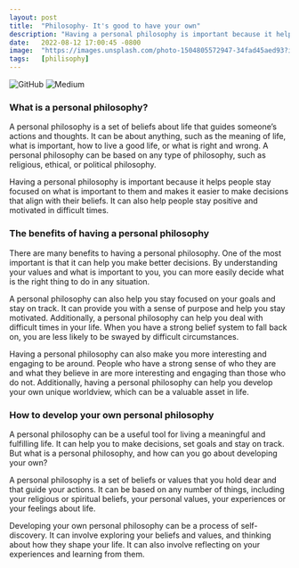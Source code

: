 ```yaml
---
layout: post
title:  "Philosophy- It's good to have your own"
description: "Having a personal philosophy is important because it helps people stay focused "
date:   2022-08-12 17:00:45 -0800
image:  "https://images.unsplash.com/photo-1504805572947-34fad45aed93?ixlib=rb-1.2.1&ixid=MnwxMjA3fDB8MHxwaG90by1wYWdlfHx8fGVufDB8fHx8&auto=format&fit=crop&w=870&q=80"
tags:   [philisophy]
---
```

![GitHub](https://img.shields.io/badge/github-%23121011.svg?style=for-the-badge&logo=github&logoColor=white)
![Medium](https://img.shields.io/badge/Medium-12100E?style=for-the-badge&logo=medium&logoColor=white)
### What is a personal philosophy?
A personal philosophy is a set of beliefs about life that guides someone’s actions and thoughts. It can be about anything, such as the meaning of life, what is important, how to live a good life, or what is right and wrong. A personal philosophy can be based on any type of philosophy, such as religious, ethical, or political philosophy.

Having a personal philosophy is important because it helps people stay focused on what is important to them and makes it easier to make decisions that align with their beliefs. It can also help people stay positive and motivated in difficult times.



### The benefits of having a personal philosophy
There are many benefits to having a personal philosophy. One of the most important is that it can help you make better decisions. By understanding your values and what is important to you, you can more easily decide what is the right thing to do in any situation.

A personal philosophy can also help you stay focused on your goals and stay on track. It can provide you with a sense of purpose and help you stay motivated. Additionally, a personal philosophy can help you deal with difficult times in your life. When you have a strong belief system to fall back on, you are less likely to be swayed by difficult circumstances.

Having a personal philosophy can also make you more interesting and engaging to be around. People who have a strong sense of who they are and what they believe in are more interesting and engaging than those who do not. Additionally, having a personal philosophy can help you develop your own unique worldview, which can be a valuable asset in life. 


### How to develop your own personal philosophy
A personal philosophy can be a useful tool for living a meaningful and fulfilling life. It can help you to make decisions, set goals and stay on track. But what is a personal philosophy, and how can you go about developing your own?

A personal philosophy is a set of beliefs or values that you hold dear and that guide your actions. It can be based on any number of things, including your religious or spiritual beliefs, your personal values, your experiences or your feelings about life.

Developing your own personal philosophy can be a process of self-discovery. It can involve exploring your beliefs and values, and thinking about how they shape your life. It can also involve reflecting on your experiences and learning from them.
